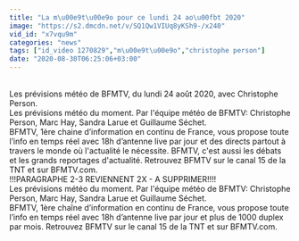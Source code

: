 ```yaml
---
title: "La m\u00e9t\u00e9o pour ce lundi 24 ao\u00fbt 2020"
image: "https://s2.dmcdn.net/v/SQ1Qw1VIUq8yKSh9-/x240"
vid_id: "x7vqu9m"
categories: "news"
tags: ["id_video 1270829","m\u00e9t\u00e9o","christophe person"]
date: "2020-08-30T06:25:06+03:00"
---
```

<br>Les prévisions météo de BFMTV, du lundi 24 août 2020, avec Christophe Person.   <br>Les prévisions météo du moment. Par l'équipe météo de BFMTV: Christophe Person, Marc Hay, Sandra Larue et Guillaume Séchet.    <br>BFMTV, 1ère chaine d’information en continu de France, vous propose toute l’info en temps réel avec 18h d’antenne live par jour et des directs partout à travers le monde où l'actualité le nécessite. BFMTV, c'est aussi les débats et les grands reportages d'actualité. Retrouvez BFMTV sur le canal 15 de la TNT et sur BFMTV.com.   <br>!!!PARAGRAPHE 2-3 REVIENNENT 2X - A SUPPRIMER!!!!   <br>Les prévisions météo du moment. Par l'équipe météo de BFMTV: Christophe Person, Marc Hay, Sandra Larue et Guillaume Séchet.    <br>BFMTV, 1ère chaîne d’information en continu de France, vous propose toute l’info en temps réel avec 18h d’antenne live par jour et plus de 1000 duplex par mois. Retrouvez BFMTV sur le canal 15 de la TNT et sur BFMTV.com.   <br>
